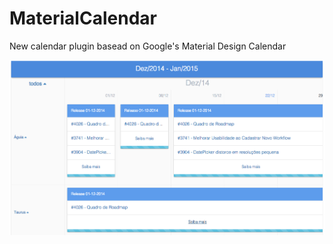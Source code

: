 # MaterialCalendar
New calendar plugin basead on Google's Material Design Calendar

![alt tag](screenshot.png)
